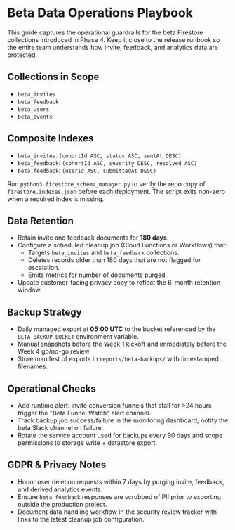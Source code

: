 # Beta Data Operations Playbook

This guide captures the operational guardrails for the beta Firestore collections introduced in Phase 4. Keep it close to the release runbook so the entire team understands how invite, feedback, and analytics data are protected.

## Collections in Scope
- `beta_invites`
- `beta_feedback`
- `beta_users`
- `beta_events`

## Composite Indexes
- `beta_invites`: `(cohortId ASC, status ASC, sentAt DESC)`
- `beta_feedback`: `(cohortId ASC, severity DESC, resolved ASC)`
- `beta_feedback`: `(userId ASC, submittedAt DESC)`

Run `python3 firestore_schema_manager.py` to verify the repo copy of `firestore.indexes.json` before each deployment. The script exits non-zero when a required index is missing.

## Data Retention
- Retain invite and feedback documents for **180 days**.
- Configure a scheduled cleanup job (Cloud Functions or Workflows) that:
  - Targets `beta_invites` and `beta_feedback` collections.
  - Deletes records older than 180 days that are not flagged for escalation.
  - Emits metrics for number of documents purged.
- Update customer-facing privacy copy to reflect the 6-month retention window.

## Backup Strategy
- Daily managed export at **05:00 UTC** to the bucket referenced by the `BETA_BACKUP_BUCKET` environment variable.
- Manual snapshots before the Week 1 kickoff and immediately before the Week 4 go/no-go review.
- Store manifest of exports in `reports/beta-backups/` with timestamped filenames.

## Operational Checks
- Add runtime alert: invite conversion funnels that stall for >24 hours trigger the "Beta Funnel Watch" alert channel.
- Track backup job success/failure in the monitoring dashboard; notify the beta Slack channel on failure.
- Rotate the service account used for backups every 90 days and scope permissions to storage write + datastore export.

## GDPR & Privacy Notes
- Honor user deletion requests within 7 days by purging invite, feedback, and derived analytics events.
- Ensure `beta_feedback` responses are scrubbed of PII prior to exporting outside the production project.
- Document data handling workflow in the security review tracker with links to the latest cleanup job configuration.
